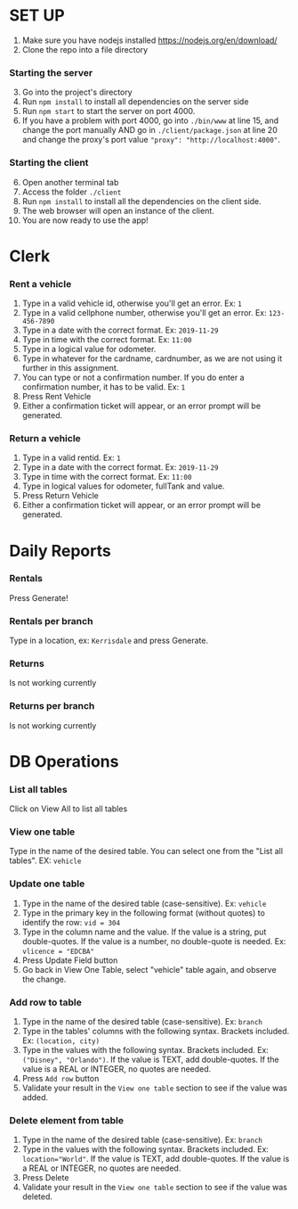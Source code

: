 # SET UP
1. Make sure you have nodejs installed https://nodejs.org/en/download/
2. Clone the repo into a file directory
### Starting the server
3. Go into the project's directory
4. Run `npm install` to install all dependencies on the server side
5. Run `npm start` to start the server on port 4000.
6. If you have a problem with port 4000, go into `./bin/www` at line 15, and change the port manually AND go in `./client/package.json` at line 20 and change the proxy's port value `"proxy": "http://localhost:4000"`.

### Starting the client
6. Open another terminal tab 
7. Access the folder `./client`
8. Run `npm install` to install all the dependencies on the client side.
9. The web browser will open an instance of the client.
10. You are now ready to use the app!

# Clerk
### Rent a vehicle
1. Type in a valid vehicle id, otherwise you'll get an error. Ex: `1`
2. Type in a valid cellphone number, otherwise you'll get an error. Ex: `123-456-7890`
3. Type in a date with the correct format. Ex: `2019-11-29`
4. Type in time with the correct format. Ex: `11:00`
5. Type in a logical value for odometer.
6. Type in whatever for the cardname, cardnumber, as we are not using it further in this assignment.
7. You can type or not a confirmation number. If you do enter a confirmation number, it has to be valid. Ex: `1`
8. Press Rent Vehicle
9. Either a confirmation ticket will appear, or an error prompt will be generated.

### Return a vehicle
1. Type in a valid rentid. Ex: `1`
2. Type in a date with the correct format. Ex: `2019-11-29`
3. Type in time with the correct format. Ex: `11:00`
4. Type in logical values for odometer, fullTank and value.
5. Press Return Vehicle
6. Either a confirmation ticket will appear, or an error prompt will be generated.

# Daily Reports
### Rentals
Press Generate!

### Rentals per branch
Type in a location, ex: `Kerrisdale` and press Generate.

### Returns
Is not working currently

### Returns per branch
Is not working currently

# DB Operations
### List all tables
Click on View All to list all tables

### View one table
Type in the name of the desired table. You can select one from the "List all tables". EX: `vehicle`

### Update one table
1. Type in the name of the desired table (case-sensitive). Ex: `vehicle`
2. Type in the primary key in the following format (without quotes) to identify the row: ` vid = 304 `
3. Type in the column name and the value. If the value is a string, put double-quotes. If the value is a number, no double-quote is needed. Ex: ` vlicence = "EDCBA" `
4. Press Update Field button
5. Go back in View One Table, select "vehicle" table again, and observe the change.

### Add row to table
1. Type in the name of the desired table (case-sensitive). Ex: `branch`
2. Type in the tables' columns with the following syntax. Brackets included. Ex: `(location, city)`
3. Type in the values with the following syntax. Brackets included. Ex: `("Disney", "Orlando")`. If the value is TEXT, add double-quotes. If the value is a REAL or INTEGER, no quotes are needed.
4. Press `Add row` button
5. Validate your result in the `View one table` section to see if the value was added.

### Delete element from table
1. Type in the name of the desired table (case-sensitive). Ex: `branch`
2. Type in the values with the following syntax. Brackets included. Ex: `location="World"`. If the value is TEXT, add double-quotes. If the value is a REAL or INTEGER, no quotes are needed.
3. Press Delete
4. Validate your result in the `View one table` section to see if the value was deleted.

